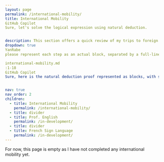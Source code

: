 ```yaml
---
layout: page
permalink: /international-mobility/
title: International Mobility
GitHub Copilot
Sure, let's solve the logical expression using natural deduction.


description: This section offers a quick review of my trips to foreign countries, including those for School exchanges / double diplomas.
dropdown: true
YanRabe
please represent each step as an actual block, separated by a full-line of dashes. As well, put same level steps on the same line.

international-mobility.md
:1-18
GitHub Copilot
Sure, here is the natural deduction proof represented as blocks, with same level steps on the same line and separated by full lines of dashes:


nav: true
nav_order: 2
children:
  - title: International Mobility
    permalink: /international-mobility/
  - title: divider
  - title: Prof. English
    permalink: /in-development/
  - title: divider
  - title: French Sign Language
    permalink: /in-development/
---
```


For now, this page is empty as I have not completed any international mobility yet.
